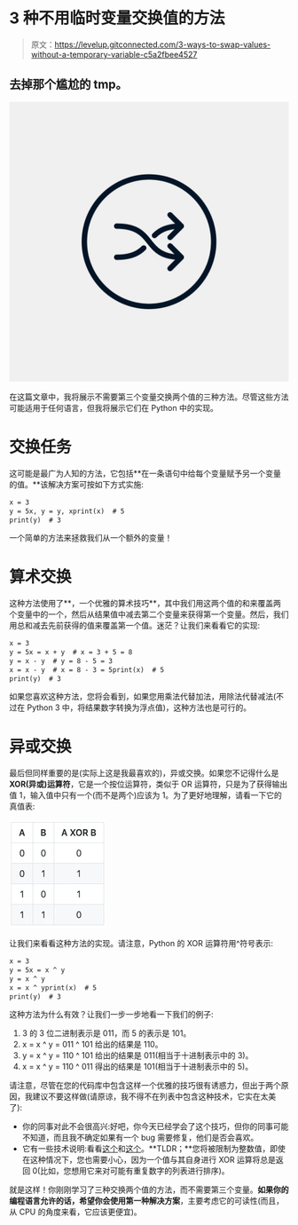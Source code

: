 # 3 种不用临时变量交换值的方法

> 原文：<https://levelup.gitconnected.com/3-ways-to-swap-values-without-a-temporary-variable-c5a2fbee4527>

## 去掉那个尴尬的 tmp。

![](img/8d84882ad2b4387ddd615fc99f013e8e.png)

在这篇文章中，我将展示不需要第三个变量交换两个值的三种方法。尽管这些方法可能适用于任何语言，但我将展示它们在 Python 中的实现。

# 交换任务

这可能是最广为人知的方法，它包括**在一条语句中给每个变量赋予另一个变量的值。**该解决方案可按如下方式实施:

```
x = 3
y = 5x, y = y, xprint(x)  # 5
print(y)  # 3
```

一个简单的方法来拯救我们从一个额外的变量！

# 算术交换

这种方法使用了**，一个优雅的算术技巧**，其中我们用这两个值的和来覆盖两个变量中的一个，然后从结果值中减去第二个变量来获得第一个变量。然后，我们用总和减去先前获得的值来覆盖第一个值。迷茫？让我们来看看它的实现:

```
x = 3
y = 5x = x + y  # x = 3 + 5 = 8
y = x - y  # y = 8 - 5 = 3
x = x - y  # x = 8 - 3 = 5print(x)  # 5
print(y)  # 3
```

如果您喜欢这种方法，您将会看到，如果您用乘法代替加法，用除法代替减法(不过在 Python 3 中，将结果数字转换为浮点值)，这种方法也是可行的。

# 异或交换

最后但同样重要的是(实际上这是我最喜欢的)，异或交换。如果您不记得什么是**XOR(异或)运算符**，它是一个按位运算符，类似于 OR 运算符，只是为了获得输出值 1，输入值中只有一个(而不是两个)应该为 1。为了更好地理解，请看一下它的真值表:

![](img/1f016cc849d0e1af1d42b1e8abe00589.png)

让我们来看看这种方法的实现。请注意，Python 的 XOR 运算符用^符号表示:

```
x = 3
y = 5x = x ^ y
y = x ^ y
x = x ^ yprint(x)  # 5
print(y)  # 3
```

这种方法为什么有效？让我们一步一步地看一下我们的例子:

1.  3 的 3 位二进制表示是 011，而 5 的表示是 101。
2.  x = x ^ y = 011 ^ 101 给出的结果是 110。
3.  y = x ^ y = 110 ^ 101 给出的结果是 011(相当于十进制表示中的 3)。
4.  x = x ^ y = 110 ^ 011 得出的结果是 101(相当于十进制表示中的 5)。

请注意，尽管在您的代码库中包含这样一个优雅的技巧很有诱惑力，但出于两个原因，我建议不要这样做(请原谅，我不得不在列表中包含这种技术，它实在太美了):

*   你的同事对此不会很高兴:好吧，你今天已经学会了这个技巧，但你的同事可能不知道，而且我不确定如果有一个 bug 需要修复，他们是否会喜欢。
*   它有一些技术说明:看看[这个](https://stackoverflow.com/q/1723575/)和[这个](https://stackoverflow.com/q/32218275/)。**TLDR；**您将被限制为整数值，即使在这种情况下，您也需要小心，因为一个值与其自身进行 XOR 运算将总是返回 0(比如，您想用它来对可能有重复数字的列表进行排序)。

就是这样！你刚刚学习了三种交换两个值的方法，而不需要第三个变量。**如果你的编程语言允许的话，希望你会使用第一种解决方案**，主要考虑它的可读性(而且，从 CPU 的角度来看，它应该更便宜)。
